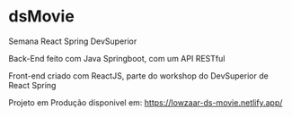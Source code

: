 # dsMovie
Semana React Spring DevSuperior

Back-End feito com Java Springboot, com um API RESTful

Front-end criado com ReactJS, parte do workshop do DevSuperior de React Spring

Projeto em Produção disponivel em: https://lowzaar-ds-movie.netlify.app/


